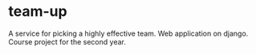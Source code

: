 # team-up

A service for picking a highly effective team. Web application on django.
Course project for the second year.
